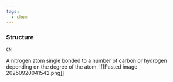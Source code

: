 ```yaml
---
tags:
  - chem
---
```

### Structure
```smiles
CN
```
A nitrogen atom single bonded to a number of carbon or hydrogen depending on the degree of the atom.
![[Pasted image 20250920041542.png]]